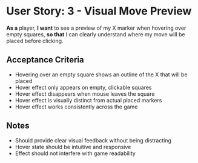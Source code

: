 # User Story: 3 - Visual Move Preview

**As a** player,
**I want** to see a preview of my X marker when hovering over empty squares,
**so that** I can clearly understand where my move will be placed before clicking.

## Acceptance Criteria

*   Hovering over an empty square shows an outline of the X that will be placed
*   Hover effect only appears on empty, clickable squares
*   Hover effect disappears when mouse leaves the square
*   Hover effect is visually distinct from actual placed markers
*   Hover effect works consistently across the game

## Notes

*   Should provide clear visual feedback without being distracting
*   Hover state should be intuitive and responsive
*   Effect should not interfere with game readability
